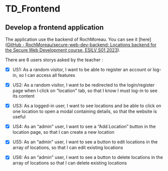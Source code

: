 # TD_Frontend

## Develop a frontend application

The application use the backend of RochMoreau. You can see it [here]([GitHub - RochMoreau/secure-web-dev-backend: Locations backend for the Secure Web Development course, ESILV S01 2023](https://github.com/RochMoreau/secure-web-dev-backend)). 

There are 6 users storys asked by the teacher :

- [x] US1: As a random visitor, I want to be able to register an account or log-in, so I can
  access all features

- [x] US2: As a random visitor, I want to be redirected to the login/register page when I click on “location" tab, so that I know I must log-in to see its content

- [x] US3: As a logged-in user, I want to see locations and be able to click on one location to open a modal containing details, so that the website is useful

- [x] US4: As an “admin" user, I want to see a “Add Location” button in the location page, so that I can create a new location

- [x] US5: As an “admin" user, I want to see a button to edit locations in the array of locations, so that I can edit existing locations

- [x] US6: As an “admin" user, I want to see a button to delete locations in the array of
  locations so that I can delete existing locations